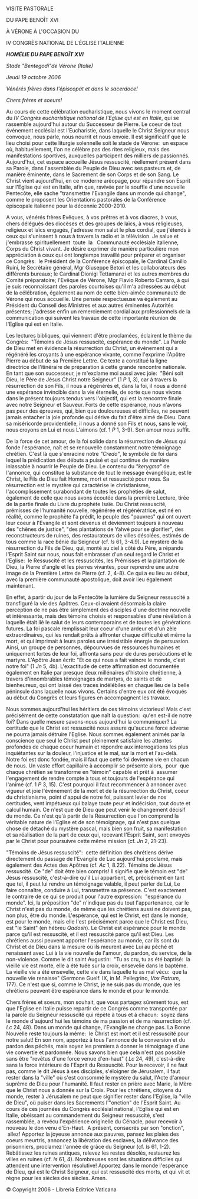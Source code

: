 VISITE PASTORALE

DU PAPE BENOÎT XVI

À VÉRONE À L'OCCASION DU

IV CONGRÈS NATIONAL DE L'ÉGLISE ITALIENNE

***HOMÉLIE DU PAPE BENOÎT XVI***

*Stade "Bentegodi"de Vérone (Italie)*

*Jeudi 19 octobre 2006*

*Vénérés frères dans l'épiscopat et dans le sacerdoce!*

*Chers frères et soeurs!*

Au cours de cette célébration eucharistique, nous vivons le moment central du *IV Congrès eucharistique national de l'Eglise qui est en Italie*, qui se rassemble aujourd'hui autour du Successeur de Pierre. Le coeur de tout événement ecclésial est l'Eucharistie, dans laquelle le Christ Seigneur nous convoque, nous parle, nous nourrit et nous envoie. Il est significatif que le lieu choisi pour cette liturgie solennelle soit le stade de Vérone:  un espace où, habituellement, l'on ne célèbre pas des rites religieux, mais des manifestations sportives, auxquelles participent des milliers de passionnés. Aujourd'hui, cet espace accueille Jésus ressuscité, réellement présent dans sa Parole, dans l'assemblée du Peuple de Dieu avec ses pasteurs et, de manière éminente, dans le Sacrement de son Corps et de son Sang. Le Christ vient aujourd'hui, en ce moderne aréopage, pour répandre son Esprit sur l'Eglise qui est en Italie, afin que, ravivée par le souffle d'une nouvelle Pentecôte, elle sache "transmettre l'Evangile dans un monde qui change", comme le proposent les Orientations pastorales de la Conférence épiscopale italienne pour la décennie 2000-2010.

A vous, vénérés frères Evêques, à vos prêtres et à vos diacres, à vous, chers délégués des diocèses et des groupes de laïcs, à vous religieuses, religieux et laïcs engagés, j'adresse mon salut le plus cordial, que j'étends à ceux qui s'unissent à nous à travers la radio et la télévision. Je salue et j'embrasse spirituellement  toute  la   Communauté ecclésiale italienne, Corps du Christ vivant. Je désire exprimer de manière particulière mon appréciation à ceux qui ont longtemps travaillé pour préparer et organiser ce Congrès:  le Président de la Conférence épiscopale, le Cardinal Camillo Ruini, le Secrétaire général, Mgr Giuseppe Betori et les collaborateurs des différents bureaux; le Cardinal Dionigi Tettamanzi et les autres membres du Comité préparatoire; l'Evêque de Vérone, Mgr Flavio Roberto Carraro, à qui je suis reconnaissant des paroles courtoises qu'il m'a adressées au début de la célébration, également au nom de cette bien-aimée communauté de Vérone qui nous accueille. Une pensée respectueuse va également au Président du Conseil des Ministres et aux autres éminentes Autorités présentes; j'adresse enfin un remerciement cordial aux professionnels de la communication qui suivent les travaux de cette importante réunion de l'Eglise qui est en Italie.

Les lectures bibliques, qui viennent d'être proclamées, éclairent le thème du Congrès:  "Témoins de Jésus ressuscité, espérance du monde". La Parole de Dieu met en évidence la résurrection du Christ, un événement qui a régénéré les croyants à une espérance vivante, comme l'exprime l'Apôtre Pierre au début de sa Première Lettre. Ce texte a constitué la ligne directrice de l'itinéraire de préparation à cette grande rencontre nationale. En tant que son successeur, je m'exclame moi aussi avec joie:  "Béni soit Dieu, le Père de Jésus Christ notre Seigneur" (1 *P* 1, 3), car à travers la résurrection de son Fils, il nous a régénérés et, dans la foi, il nous a donné une espérance invincible dans la vie éternelle, de sorte que nous vivons dans le présent toujours tendus vers l'objectif, qui est la rencontre finale avec notre Seigneur et Sauveur. Forts de cette espérance, nous n'avons pas peur des épreuves, qui, bien que douloureuses et difficiles, ne peuvent jamais entacher la joie profonde qui dérive du fait d'être aimé de Dieu. Dans sa miséricorde providentielle, il nous a donné son Fils et nous, sans le voir, nous croyons en Lui et nous L'aimons (cf. 1 *P* 1, 3-9). Son amour nous suffit.

De la force de cet amour, de la foi solide dans la résurrection de Jésus qui fonde l'espérance, naît et se renouvelle constamment notre témoignage chrétien. C'est là que s'enracine notre *"Credo"*, le symbole de foi dans lequel la prédication des débuts a puisé et qui continue de manière inlassable à nourrir le Peuple de Dieu. Le contenu du *"kerygma"* de l'annonce, qui constitue la substance de tout le message évangélique, est le Christ, le Fils de Dieu fait Homme, mort et ressuscité pour nous. Sa résurrection est le mystère qui caractérise le christianisme, l'accomplissement surabondant de toutes les prophéties de salut, également de celle que nous avons écoutée dans la première Lecture, tirée de la partie finale du Livre du prophète Isaïe. Du Christ ressuscité, prémisses de l'humanité nouvelle, régénérée et régénératrice, est né en réalité, comme le prophète l'a prédit, le peuple des "pauvres" qui ont ouvert leur coeur à l'Evangile et sont devenus et deviennent toujours à nouveau des "chênes de justice", "des plantations de Yahvé pour se glorifier", des reconstructeurs de ruines, des restaurateurs de villes désolées, estimés de tous comme la race bénie du Seigneur (cf. *Is* 61, 3-4.9). Le mystère de la résurrection du Fils de Dieu, qui, monté au ciel à côté du Père, a répandu l'Esprit Saint sur nous, nous fait embrasser d'un seul regard le Christ et l'Eglise:  le Ressuscité et les ressuscités, les Prémisses et la plantation de Dieu, la Pierre d'angle et les pierres vivantes, pour reprendre une autre image de la Première Lettre de Pierre (cf. 2, 4-8). Ce qui a eu lieu au début, avec la première communauté apostolique, doit avoir lieu également maintenant.

En effet, à partir du jour de la Pentecôte la lumière du Seigneur ressuscité a transfiguré la vie des Apôtres. Ceux-ci avaient désormais la claire perception de ne pas être simplement des disciples d'une doctrine nouvelle et intéressante, mais des témoins choisis et responsables d'une révélation à laquelle était lié le salut de leurs contemporains et de toutes les générations futures. La foi pascale remplissait leur coeur d'une ardeur et d'un zèle extraordinaires, qui les rendait prêts à affronter chaque difficulté et même la mort, et qui imprimait à leurs paroles une irrésistible énergie de persuasion. Ainsi, un groupe de personnes, dépourvues de ressources humaines et uniquement fortes de leur foi, affronta sans peur de dures persécutions et le martyre. L'Apôtre Jean écrit: "Et ce qui nous a fait vaincre le monde, c'est notre foi" (1 *Jn* 5, 4b). L'exactitude de cette affirmation est documentée également en Italie par presque deux millénaires d'histoire chrétienne, à travers d'innombrables témoignages de martyrs, de saints et de bienheureux, qui ont laissé des traces indélébiles en chaque lieu de la belle péninsule dans laquelle nous vivons. Certains d'entre eux ont été évoqués au début du Congrès et leurs figures en accompagnent les travaux.

Nous sommes aujourd'hui les héritiers de ces témoins victorieux! Mais c'est précisément de cette constatation que naît la question:  qu'en est-il de notre foi? Dans quelle mesure savons-nous aujourd'hui la communiquer? La certitude que le Christ est ressuscité nous assure qu'aucune force adverse ne pourra jamais détruire l'Eglise. Nous sommes également animés par la conscience que seul le Christ peut pleinement satisfaire les attentes profondes de chaque coeur humain et répondre aux interrogations les plus inquiétantes sur la douleur, l'injustice et le mal, sur la mort et l'au-delà. Notre foi est donc fondée, mais il faut que cette foi devienne vie en chacun de nous. Un vaste effort capillaire à accomplir se présente alors,  pour  que chaque chrétien se transforme en "témoin" capable et prêt à  assumer l'engagement de rendre compte à tous et toujours de l'espérance qui l'anime (cf. 1 *P* 3, 15). C'est pourquoi il faut recommencer à annoncer avec vigueur et joie l'événement de la mort et de la résurrection du Christ, coeur du christianisme, point d'appui de notre foi, puissant levier de nos certitudes, vent impétueux qui balaye toute peur et indécision, tout doute et calcul humain. Ce n'est que de Dieu que peut venir le changement décisif du monde. Ce n'est qu'à partir de la Résurrection que l'on comprend la véritable nature de l'Eglise et de son témoignage, qui n'est pas quelque chose de détaché du mystère pascal, mais bien son fruit, sa manifestation et sa réalisation de la part de ceux qui, recevant l'Esprit Saint, sont envoyés par le Christ pour poursuivre cette même mission (cf. *Jn* 2, 21-23).

"Témoins de Jésus ressuscité":  cette définition des chrétiens dérive directement du passage de l'Evangile de Luc aujourd'hui proclamé, mais également des Actes des Apôtres (cf. *Ac* 1, 8.22). Témoins de Jésus ressuscité. Ce "de" doit être bien compris! Il signifie que le témoin est "de" Jésus ressuscité, c'est-à-dire qu'il Lui appartient, et, précisément en tant que tel, il peut lui rendre un témoignage valable, il peut parler de Lui, Le faire connaître, conduire à Lui, transmettre sa présence. C'est exactement le contraire de ce qui se produit pour l'autre expression:  "espérance du monde". Ici, la préposition "de" n'indique pas du tout l'appartenance, car le Christ n'est pas du monde, de même que les chrétiens aussi ne doivent pas, non plus, être du monde. L'espérance, qui est le Christ, est dans le monde, est pour le monde, mais elle l'est précisément parce que le Christ est Dieu, est "le Saint" (en hébreu *Qadosh*). Le Christ est espérance pour le monde parce qu'il est ressuscité, et il est ressuscité parce qu'il est Dieu. Les chrétiens aussi peuvent apporter l'espérance au monde, car ils sont du Christ et de Dieu dans la mesure où ils meurent avec Lui au péché et renaissent avec Lui à la vie nouvelle de l'amour, du pardon, du service, de la non-violence. Comme le dit saint Augustin:  "Tu as cru, tu as été baptisé:  la vieille vie est morte, elle a été tuée sur la croix, ensevelie dans le baptême. La vieille vie a été ensevelie, cette vie dans laquelle tu as mal vécu:  que la nouvelle vie renaisse" (Sermone Guelf. IX, in M. Pellegrino, *Vox Patrum*, 177). Ce n'est que si, comme le Christ, je ne suis pas du monde, que les chrétiens peuvent être espérance dans le monde et pour le monde.

Chers frères et soeurs, mon souhait, que vous partagez sûrement tous, est que l'Eglise en Italie puisse repartir de ce Congrès comme transportée par la parole du Seigneur ressuscité qui répète à tous et à chacun:  soyez dans le monde d'aujourd'hui les témoins de ma passion et de ma résurrection (cf. *Lc* 24, 48). Dans un monde qui change, l'Evangile ne change pas. La Bonne Nouvelle reste toujours la même:  le Christ est mort et il est ressuscité pour notre salut! En son nom, apportez à tous l'annonce de la conversion et du pardon des péchés, mais soyez les premiers à donner le témoignage d'une vie convertie et pardonnée. Nous savons bien que cela n'est pas possible sans être "revêtus d'une force venue d'en-haut" ( *Lc* 24, 49), c'est-à-dire sans la force intérieure de l'Esprit du Ressuscité. Pour la recevoir, il ne faut pas, comme le dit Jésus à ses disciples, s'éloigner de Jérusalem, il faut rester dans la "ville" où s'est consommé le mystère du salut, l'Acte d'amour suprême de Dieu pour l'humanité. Il faut rester en prière avec Marie, la Mère que le Christ nous a donnée sur la Croix. Pour les chrétiens, citoyens du monde, rester à Jérusalem ne peut que signifier rester dans l'Eglise, la "ville de Dieu", où puiser dans les Sacrements l'"onction" de l'Esprit Saint. Au cours de ces journées du Congrès ecclésial national, l'Eglise qui est en Italie, obéissant au commandement du Seigneur ressuscité, s'est rassemblée, a revécu l'expérience originelle du Cénacle, pour recevoir à nouveau le don venu d'En-Haut.  A présent, consacrés par son "onction",  allez! Apportez la joyeuse annonce aux pauvres, pansez les plaies des coeurs meurtris, annoncez la libération des esclaves, la délivrance des prisonniers, proclamez l'année de grâce du Seigneur (cf. *Is* 61, 1-2). Rebâtissez les ruines antiques, relevez les restes désolés, restaurez les villes en ruines (cf. *Is* 61, 4). Nombreuses sont les situations difficiles qui attendent une intervention résolutive! Apportez dans le monde l'espérance de Dieu, qui est le Christ Seigneur, qui est ressuscité des morts, et qui vit et règne pour les siècles des siècles. Amen.

© Copyright 2006 - Libreria Editrice Vaticana
